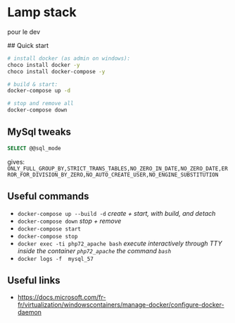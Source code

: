 # Lamp stack

pour le dev

## Quick start

```bash
# install docker (as admin on windows):
choco install docker -y
choco install docker-compose -y

# build & start:
docker-compose up -d

# stop and remove all
docker-compose down

```

## MySql tweaks

```sql
SELECT @@sql_mode
```
gives: `ONLY_FULL_GROUP_BY,STRICT_TRANS_TABLES,NO_ZERO_IN_DATE,NO_ZERO_DATE,ERROR_FOR_DIVISION_BY_ZERO,NO_AUTO_CREATE_USER,NO_ENGINE_SUBSTITUTION`

## Useful commands

* `docker-compose up --build -d` *create + start, with build, and detach*
* `docker-compose down` *stop + remove*
* `docker-compose start`
* `docker-compose stop`
* `docker exec -ti php72_apache bash` *execute interactively through TTY inside the container `php72_apache` the command `bash`*
* `docker logs -f  mysql_57`

## Useful links

* https://docs.microsoft.com/fr-fr/virtualization/windowscontainers/manage-docker/configure-docker-daemon